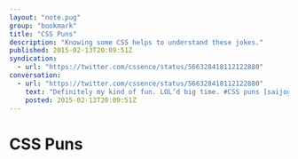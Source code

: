 ```yaml
---
layout: "note.pug"
group: "bookmark"
title: "CSS Puns"
description: "Knowing some CSS helps to understand these jokes."
published: 2015-02-13T20:09:51Z
syndication:
  - url: "https://twitter.com/cssence/status/566328418112122880"
conversation:
  - url: "https://twitter.com/cssence/status/566328418112122880"
    text: "Definitely my kind of fun. LOL’d big time. #CSS puns [saijogeorge.com/css-puns](http://saijogeorge.com/css-puns/) via [@Saijo_George](https://twitter.com/Saijo_George)"
    posted: 2015-02-13T20:09:51Z
---
```


# CSS Puns
